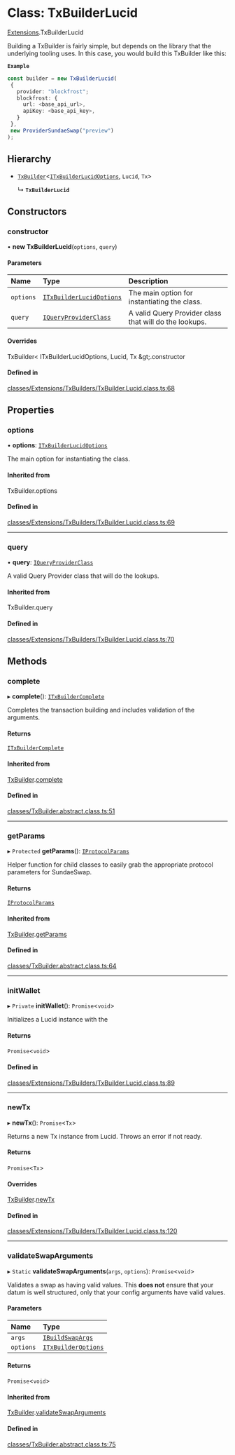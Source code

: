 # Class: TxBuilderLucid

[Extensions](../modules/Extensions.md).TxBuilderLucid

Building a TxBuilder is fairly simple, but depends on the library that the underlying tooling uses. In this case,
you would build this TxBuilder like this:

**`Example`**

```ts
const builder = new TxBuilderLucid(
 {
   provider: "blockfrost";
   blockfrost: {
     url: <base_api_url>,
     apiKey: <base_api_key>,
   }
 },
 new ProviderSundaeSwap("preview")
);
```

## Hierarchy

- [`TxBuilder`](Core.TxBuilder.md)<[`ITxBuilderLucidOptions`](../interfaces/Extensions.ITxBuilderLucidOptions.md), `Lucid`, `Tx`\>

  ↳ **`TxBuilderLucid`**

## Constructors

### constructor

• **new TxBuilderLucid**(`options`, `query`)

#### Parameters

| Name | Type | Description |
| :------ | :------ | :------ |
| `options` | [`ITxBuilderLucidOptions`](../interfaces/Extensions.ITxBuilderLucidOptions.md) | The main option for instantiating the class. |
| `query` | [`IQueryProviderClass`](../interfaces/Core.IQueryProviderClass.md) | A valid Query Provider class that will do the lookups. |

#### Overrides

TxBuilder&lt;
  ITxBuilderLucidOptions,
  Lucid,
  Tx
\&gt;.constructor

#### Defined in

[classes/Extensions/TxBuilders/TxBuilder.Lucid.class.ts:68](https://github.com/SundaeSwap-finance/sundae-sdk/blob/main/packages/core/src/classes/Extensions/TxBuilders/TxBuilder.Lucid.class.ts#L68)

## Properties

### options

• **options**: [`ITxBuilderLucidOptions`](../interfaces/Extensions.ITxBuilderLucidOptions.md)

The main option for instantiating the class.

#### Inherited from

TxBuilder.options

#### Defined in

[classes/Extensions/TxBuilders/TxBuilder.Lucid.class.ts:69](https://github.com/SundaeSwap-finance/sundae-sdk/blob/main/packages/core/src/classes/Extensions/TxBuilders/TxBuilder.Lucid.class.ts#L69)

___

### query

• **query**: [`IQueryProviderClass`](../interfaces/Core.IQueryProviderClass.md)

A valid Query Provider class that will do the lookups.

#### Inherited from

TxBuilder.query

#### Defined in

[classes/Extensions/TxBuilders/TxBuilder.Lucid.class.ts:70](https://github.com/SundaeSwap-finance/sundae-sdk/blob/main/packages/core/src/classes/Extensions/TxBuilders/TxBuilder.Lucid.class.ts#L70)

## Methods

### complete

▸ **complete**(): [`ITxBuilderComplete`](../interfaces/Core.ITxBuilderComplete.md)

Completes the transaction building and includes validation of the arguments.

#### Returns

[`ITxBuilderComplete`](../interfaces/Core.ITxBuilderComplete.md)

#### Inherited from

[TxBuilder](Core.TxBuilder.md).[complete](Core.TxBuilder.md#complete)

#### Defined in

[classes/TxBuilder.abstract.class.ts:51](https://github.com/SundaeSwap-finance/sundae-sdk/blob/main/packages/core/src/classes/TxBuilder.abstract.class.ts#L51)

___

### getParams

▸ `Protected` **getParams**(): [`IProtocolParams`](../interfaces/Core.IProtocolParams.md)

Helper function for child classes to easily grab the appropriate protocol parameters for SundaeSwap.

#### Returns

[`IProtocolParams`](../interfaces/Core.IProtocolParams.md)

#### Inherited from

[TxBuilder](Core.TxBuilder.md).[getParams](Core.TxBuilder.md#getparams)

#### Defined in

[classes/TxBuilder.abstract.class.ts:64](https://github.com/SundaeSwap-finance/sundae-sdk/blob/main/packages/core/src/classes/TxBuilder.abstract.class.ts#L64)

___

### initWallet

▸ `Private` **initWallet**(): `Promise`<`void`\>

Initializes a Lucid instance with the

#### Returns

`Promise`<`void`\>

#### Defined in

[classes/Extensions/TxBuilders/TxBuilder.Lucid.class.ts:89](https://github.com/SundaeSwap-finance/sundae-sdk/blob/main/packages/core/src/classes/Extensions/TxBuilders/TxBuilder.Lucid.class.ts#L89)

___

### newTx

▸ **newTx**(): `Promise`<`Tx`\>

Returns a new Tx instance from Lucid. Throws an error if not ready.

#### Returns

`Promise`<`Tx`\>

#### Overrides

[TxBuilder](Core.TxBuilder.md).[newTx](Core.TxBuilder.md#newtx)

#### Defined in

[classes/Extensions/TxBuilders/TxBuilder.Lucid.class.ts:120](https://github.com/SundaeSwap-finance/sundae-sdk/blob/main/packages/core/src/classes/Extensions/TxBuilders/TxBuilder.Lucid.class.ts#L120)

___

### validateSwapArguments

▸ `Static` **validateSwapArguments**(`args`, `options`): `Promise`<`void`\>

Validates a swap as having valid values. This **does not** ensure
that your datum is well structured, only that your config arguments have valid values.

#### Parameters

| Name | Type |
| :------ | :------ |
| `args` | [`IBuildSwapArgs`](../interfaces/Core.IBuildSwapArgs.md) |
| `options` | [`ITxBuilderOptions`](../interfaces/Core.ITxBuilderOptions.md) |

#### Returns

`Promise`<`void`\>

#### Inherited from

[TxBuilder](Core.TxBuilder.md).[validateSwapArguments](Core.TxBuilder.md#validateswaparguments)

#### Defined in

[classes/TxBuilder.abstract.class.ts:75](https://github.com/SundaeSwap-finance/sundae-sdk/blob/main/packages/core/src/classes/TxBuilder.abstract.class.ts#L75)
